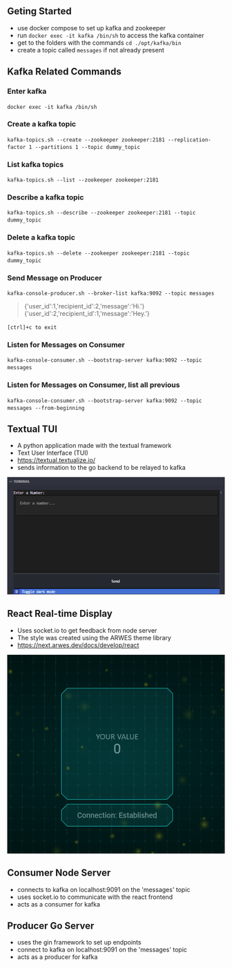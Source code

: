 ## Geting Started

- use docker compose to set up kafka and zookeeper
- run `docker exec -it kafka /bin/sh` to access the kafka container
- get to the folders with the commands `cd ./opt/kafka/bin`
- create a topic called `messages` if not already present


## Kafka Related Commands

### Enter kafka
`docker exec -it kafka /bin/sh`

### Create a kafka topic
`kafka-topics.sh --create --zookeeper zookeeper:2181 --replication-factor 1 --partitions 1 --topic dummy_topic`

### List kafka topics
`kafka-topics.sh --list --zookeeper zookeeper:2181`

### Describe a kafka topic
`kafka-topics.sh --describe --zookeeper zookeeper:2181 --topic dummy_topic`

### Delete a kafka topic
`kafka-topics.sh --delete --zookeeper zookeeper:2181 --topic dummy_topic`

### Send Message on Producer
`kafka-console-producer.sh --broker-list kafka:9092 --topic messages`

> {'user_id':1,'recipient_id':2,'message':'Hi.'}
> {'user_id':2,'recipient_id':1,'message':'Hey.'}

`[ctrl]+c to exit`

### Listen for Messages on Consumer
`kafka-console-consumer.sh --bootstrap-server kafka:9092 --topic messages`

### Listen for Messages on Consumer, list all previous
`kafka-console-consumer.sh --bootstrap-server kafka:9092 --topic messages --from-beginning`


## Textual TUI
- A python application made with the textual framework
- Text User Interface (TUI)
- https://textual.textualize.io/
- sends information to the go backend to be relayed to kafka

![Python Textual Kafka App](https://github.com/ProgrammerSteve/kafkaDemo/blob/main/images/pythonTextualKafkaApp.png)

## React Real-time Display
- Uses socket.io to get feedback from node server
- The style was created using the ARWES theme library
- https://next.arwes.dev/docs/develop/react

![React Real-Time Kafka App](https://github.com/ProgrammerSteve/kafkaDemo/blob/main/images/reactRealTimeKafkaApp.png)


## Consumer Node Server
- connects to kafka on localhost:9091 on the 'messages' topic
- uses socket.io to communicate with the react frontend
- acts as a consumer for kafka

## Producer Go Server
- uses the gin framework to set up endpoints
- connect to kafka on localhost:9091 on the 'messages' topic
- acts as a producer for kafka